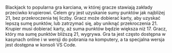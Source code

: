 Blackjack to popularna gra karciana, w której gracze stawiają zakłady przeciwko krupierowi.
Celem gry jest uzyskanie sumy punktów jak najbliżej 21, bez przekroczenia tej liczby.
Gracz może dobierać karty, aby uzyskać lepszą sumę punktów, lub zatrzymać się, aby uniknąć przekroczenia 21.
Krupier musi dobierać karty, aż suma punktów będzie większa niż 17.
Gracz, który ma sumę punktów bliższą 21, wygrywa.
Gra ta jest często dostępna w kasynach online i w wersji do pobrania na komputery, a ta specjalna wersja jest dostępna w konsoli VS Code.

